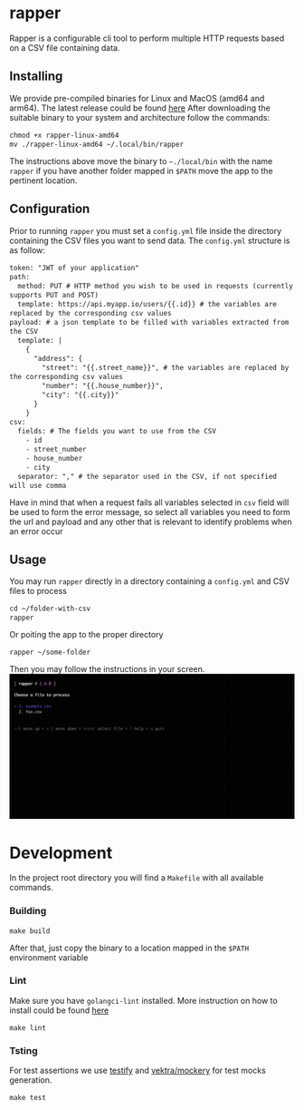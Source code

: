 # rapper

Rapper is a configurable cli tool to perform multiple HTTP requests based on a CSV file containing data.

## Installing

We provide pre-compiled binaries for Linux and MacOS (amd64 and arm64). The latest release could be found [here](https://github.com/anibaldeboni/rapper/releases/latest)
After downloading the suitable binary to your system and architecture follow the commands:

```
chmod +x rapper-linux-amd64
mv ./rapper-linux-amd64 ~/.local/bin/rapper
```

The instructions above move the binary to `~./local/bin` with the name `rapper` if you have another folder mapped in `$PATH` move the app to the pertinent location.

## Configuration

Prior to running `rapper` you must set a `config.yml` file inside the directory containing the CSV files you want to send data. The `config.yml` structure is as follow:

```
token: "JWT of your application"
path:
  method: PUT # HTTP method you wish to be used in requests (currently supports PUT and POST)
  template: https://api.myapp.io/users/{{.id}} # the variables are replaced by the corresponding csv values
payload: # a json template to be filled with variables extracted from the CSV
  template: |
    {
      "address": {
        "street": "{{.street_name}}", # the variables are replaced by the corresponding csv values
        "number": "{{.house_number}}",
        "city": "{{.city}}"
      }
    }
csv:
  fields: # The fields you want to use from the CSV
    - id
    - street_number
    - house_number
    - city
  separator: "," # the separator used in the CSV, if not specified will use comma
```

Have in mind that when a request fails all variables selected in `csv` field will be used to form the error message, so select all variables you need to form the url and payload and any other that is relevant to identify problems when an error occur

## Usage

You may run `rapper` directly in a directory containing a `config.yml` and CSV files to process

```
cd ~/folder-with-csv
rapper
```

Or poiting the app to the proper directory

```
rapper ~/some-folder
```

Then you may follow the instructions in your screen.
![rapper usage recording](./assets/rapper.gif)

# Development

In the project root directory you will find a `Makefile` with all available commands.

### Building

```
make build
```

After that, just copy the binary to a location mapped in the `$PATH` environment variable

### Lint

Make sure you have `golangci-lint` installed. More instruction on how to install could be found [here](https://golangci-lint.run/usage/install/)

```
make lint
```

### Tsting

For test assertions we use [testify](https://github.com/stretchr/testify) and [vektra/mockery](https://github.com/vektra/mockery) for test mocks generation.

```
make test
```

